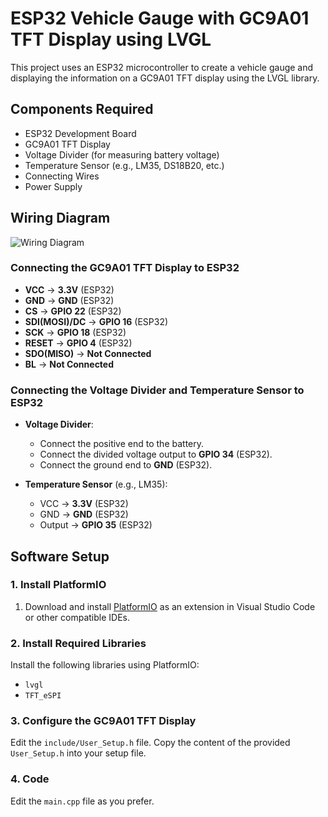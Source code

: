 # ESP32 Vehicle Gauge with GC9A01 TFT Display using LVGL

This project uses an ESP32 microcontroller to create a vehicle gauge and displaying the information on a GC9A01 TFT display using the LVGL library.

## Components Required

- ESP32 Development Board
- GC9A01 TFT Display
- Voltage Divider (for measuring battery voltage)
- Temperature Sensor (e.g., LM35, DS18B20, etc.)
- Connecting Wires
- Power Supply

## Wiring Diagram

![Wiring Diagram](images/wiring_diagram.png)

### Connecting the GC9A01 TFT Display to ESP32
- **VCC** -> **3.3V** (ESP32)
- **GND** -> **GND** (ESP32)
- **CS** -> **GPIO 22** (ESP32)
- **SDI(MOSI)/DC** -> **GPIO 16** (ESP32)
- **SCK** -> **GPIO 18** (ESP32)
- **RESET** -> **GPIO 4** (ESP32)
- **SDO(MISO)** -> **Not Connected**
- **BL** -> **Not Connected**

### Connecting the Voltage Divider and Temperature Sensor to ESP32
- **Voltage Divider**: 
  - Connect the positive end to the battery.
  - Connect the divided voltage output to **GPIO 34** (ESP32).
  - Connect the ground end to **GND** (ESP32).
  
- **Temperature Sensor** (e.g., LM35):
  - VCC -> **3.3V** (ESP32)
  - GND -> **GND** (ESP32)
  - Output -> **GPIO 35** (ESP32)

## Software Setup

### 1. Install PlatformIO
1. Download and install [PlatformIO](https://platformio.org/) as an extension in Visual Studio Code or other compatible IDEs.

### 2. Install Required Libraries
Install the following libraries using PlatformIO:
- `lvgl`
- `TFT_eSPI`

### 3. Configure the GC9A01 TFT Display
Edit the `include/User_Setup.h` file. Copy the content of the provided `User_Setup.h` into your setup file.

### 4. Code
Edit the `main.cpp` file as you prefer.


